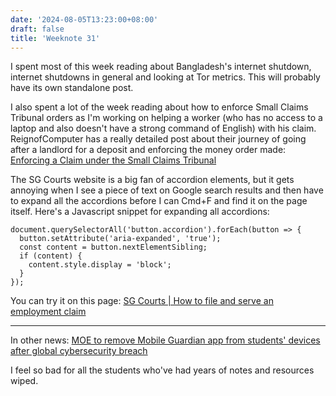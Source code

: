 ```yaml
---
date: '2024-08-05T13:23:00+08:00'
draft: false
title: 'Weeknote 31'
---
```


I spent most of this week reading about Bangladesh's internet shutdown, internet shutdowns in general and looking at Tor metrics. This will probably have its own standalone post. 

I also spent a lot of the week reading about how to enforce Small Claims Tribunal orders as I'm working on helping a worker (who has no access to a laptop and also doesn't have a strong command of English) with his claim. ReignofComputer has a really detailed post about their journey of going after a landlord for a deposit and enforcing the money order made: [Enforcing a Claim under the Small Claims Tribunal](https://research.reignofcomputer.com/2022/05/16/enforcing-a-claim-under-the-small-claims-tribunal/)

The SG Courts website is a big fan of accordion elements, but it gets annoying when I see a piece of text on Google search results and then have to expand all the accordions before I can Cmd+F and find it on the page itself. Here's a Javascript snippet for expanding all accordions: 

```
document.querySelectorAll('button.accordion').forEach(button => {
  button.setAttribute('aria-expanded', 'true');
  const content = button.nextElementSibling;
  if (content) {
    content.style.display = 'block';
  }
});
```

You can try it on this page: [SG Courts | How to file and serve an employment claim](https://www.judiciary.gov.sg/civil/how-to-file-serve-employment-claim)


---
In other news: 
[MOE to remove Mobile Guardian app from students' devices after global cybersecurity breach](https://www.channelnewsasia.com/singapore/mobile-guardian-application-remove-cybersecurity-incident-moe-4526676)

I feel so bad for all the students who've had years of notes and resources wiped.